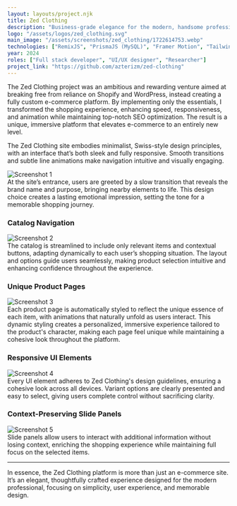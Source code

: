 ```yaml
---
layout: layouts/project.njk
title: Zed Clothing
description: "Business-grade elegance for the modern, handsome professional."
logo: "/assets/logos/zed_clothing.svg"
main_image: "/assets/screenshots/zed_clothing/1722614753.webp"
technologies: ["RemixJS", "PrismaJS (MySQL)", "Framer Motion", "TailwindCSS", "Zod", "Redis", "Playwright"]
year: 2024
roles: ["Full stack developer", "UI/UX designer", "Researcher"]
project_link: "https://github.com/azterizm/zed-clothing"
---
```


The Zed Clothing project was an ambitious and rewarding venture aimed at breaking free from reliance on Shopify and WordPress, instead creating a fully custom e-commerce platform. By implementing only the essentials, I transformed the shopping experience, enhancing speed, responsiveness, and animation while maintaining top-notch SEO optimization. The result is a unique, immersive platform that elevates e-commerce to an entirely new level.

The Zed Clothing site embodies minimalist, Swiss-style design principles, with an interface that’s both sleek and fully responsive. Smooth transitions and subtle line animations make navigation intuitive and visually engaging.

![Screenshot 1](/assets/screenshots/zed_clothing/1722614753.webp)  
At the site’s entrance, users are greeted by a slow transition that reveals the brand name and purpose, bringing nearby elements to life. This design choice creates a lasting emotional impression, setting the tone for a memorable shopping journey.


### **Catalog Navigation**  
  ![Screenshot 2](/assets/screenshots/zed_clothing/1722614764.webp)  
  The catalog is streamlined to include only relevant items and contextual buttons, adapting dynamically to each user’s shopping situation. The layout and options guide users seamlessly, making product selection intuitive and enhancing confidence throughout the experience.

### **Unique Product Pages**  
  ![Screenshot 3](/assets/screenshots/zed_clothing/1722614792.webp)  
  Each product page is automatically styled to reflect the unique essence of each item, with animations that naturally unfold as users interact. This dynamic styling creates a personalized, immersive experience tailored to the product's character, making each page feel unique while maintaining a cohesive look throughout the platform.

### **Responsive UI Elements**  
  ![Screenshot 4](/assets/screenshots/zed_clothing/1722614840.webp)  
  Every UI element adheres to Zed Clothing's design guidelines, ensuring a cohesive look across all devices. Variant options are clearly presented and easy to select, giving users complete control without sacrificing clarity.

### **Context-Preserving Slide Panels**  
  ![Screenshot 5](/assets/screenshots/zed_clothing/1722614852.webp)  
  Slide panels allow users to interact with additional information without losing context, enriching the shopping experience while maintaining full focus on the selected items.

---

In essence, the Zed Clothing platform is more than just an e-commerce site. It’s an elegant, thoughtfully crafted experience designed for the modern professional, focusing on simplicity, user experience, and memorable design.
